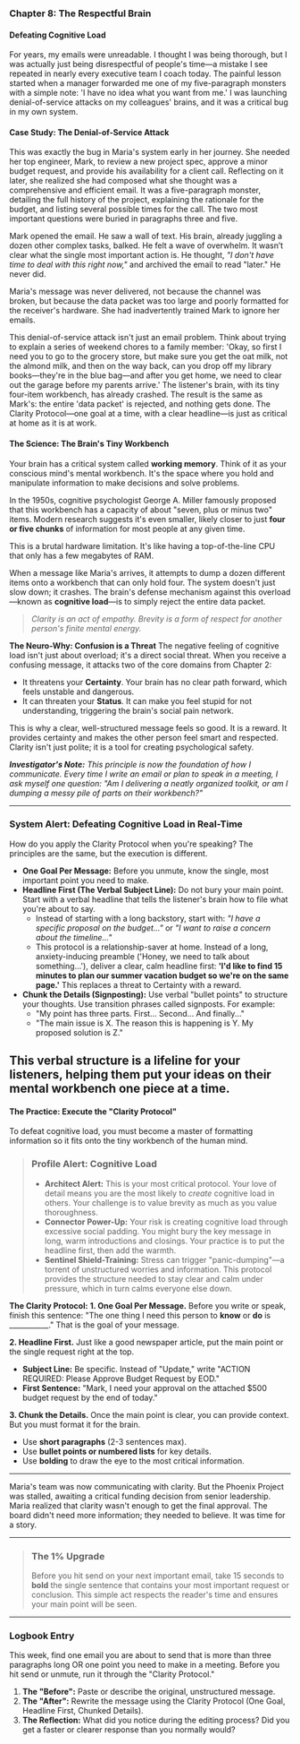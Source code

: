 ### **Chapter 8: The Respectful Brain**
#### Defeating Cognitive Load

For years, my emails were unreadable. I thought I was being thorough, but I was actually just being disrespectful of people's time—a mistake I see repeated in nearly every executive team I coach today. The painful lesson started when a manager forwarded me one of my five-paragraph monsters with a simple note: 'I have no idea what you want from me.' I was launching denial-of-service attacks on my colleagues' brains, and it was a critical bug in my own system.

#### **Case Study: The Denial-of-Service Attack**

This was exactly the bug in Maria's system early in her journey. She needed her top engineer, Mark, to review a new project spec, approve a minor budget request, and provide his availability for a client call. Reflecting on it later, she realized she had composed what she thought was a comprehensive and efficient email. It was a five-paragraph monster, detailing the full history of the project, explaining the rationale for the budget, and listing several possible times for the call. The two most important questions were buried in paragraphs three and five.

Mark opened the email. He saw a wall of text. His brain, already juggling a dozen other complex tasks, balked. He felt a wave of overwhelm. It wasn’t clear what the single most important action is. He thought, *"I don't have time to deal with this right now,"* and archived the email to read "later." He never did.

Maria's message was never delivered, not because the channel was broken, but because the data packet was too large and poorly formatted for the receiver's hardware. She had inadvertently trained Mark to ignore her emails.

This denial-of-service attack isn't just an email problem. Think about trying to explain a series of weekend chores to a family member: 'Okay, so first I need you to go to the grocery store, but make sure you get the oat milk, not the almond milk, and then on the way back, can you drop off my library books—they're in the blue bag—and after you get home, we need to clear out the garage before my parents arrive.' The listener's brain, with its tiny four-item workbench, has already crashed. The result is the same as Mark's: the entire 'data packet' is rejected, and nothing gets done. The Clarity Protocol—one goal at a time, with a clear headline—is just as critical at home as it is at work.

#### **The Science: The Brain's Tiny Workbench**

Your brain has a critical system called **working memory**. Think of it as your conscious mind's mental workbench. It's the space where you hold and manipulate information to make decisions and solve problems.

In the 1950s, cognitive psychologist George A. Miller famously proposed that this workbench has a capacity of about "seven, plus or minus two" items. Modern research suggests it's even smaller, likely closer to just **four or five chunks** of information for most people at any given time.

This is a brutal hardware limitation. It's like having a top-of-the-line CPU that only has a few megabytes of RAM.

When a message like Maria's arrives, it attempts to dump a dozen different items onto a workbench that can only hold four. The system doesn't just slow down; it crashes. The brain's defense mechanism against this overload—known as **cognitive load**—is to simply reject the entire data packet.

> *Clarity is an act of empathy. Brevity is a form of respect for another person's finite mental energy.*

**The Neuro-Why: Confusion is a Threat**
The negative feeling of cognitive load isn't just about overload; it's a direct social threat. When you receive a confusing message, it attacks two of the core domains from Chapter 2:
*   It threatens your **Certainty**. Your brain has no clear path forward, which feels unstable and dangerous.
*   It can threaten your **Status**. It can make you feel stupid for not understanding, triggering the brain's social pain network.

This is why a clear, well-structured message feels so good. It is a reward. It provides certainty and makes the other person feel smart and respected. Clarity isn't just polite; it is a tool for creating psychological safety.

***Investigator's Note:*** *This principle is now the foundation of how I communicate. Every time I write an email or plan to speak in a meeting, I ask myself one question: "Am I delivering a neatly organized toolkit, or am I dumping a messy pile of parts on their workbench?"*

---
### **System Alert: Defeating Cognitive Load in Real-Time**

How do you apply the Clarity Protocol when you're speaking? The principles are the same, but the execution is different.

*   **One Goal Per Message:** Before you unmute, know the single, most important point you need to make.
*   **Headline First (The Verbal Subject Line):** Do not bury your main point. Start with a verbal headline that tells the listener's brain how to file what you're about to say.
    *   Instead of starting with a long backstory, start with: *"I have a specific proposal on the budget..."* or *"I want to raise a concern about the timeline..."*
    *   This protocol is a relationship-saver at home. Instead of a long, anxiety-inducing preamble ('Honey, we need to talk about something...'), deliver a clear, calm headline first: **'I'd like to find 15 minutes to plan our summer vacation budget so we're on the same page.'** This replaces a threat to Certainty with a reward.
*   **Chunk the Details (Signposting):** Use verbal "bullet points" to structure your thoughts. Use transition phrases called signposts. For example:
    *   "My point has three parts. First... Second... And finally..."
    *   "The main issue is X. The reason this is happening is Y. My proposed solution is Z."

This verbal structure is a lifeline for your listeners, helping them put your ideas on their mental workbench one piece at a time.
---

#### **The Practice: Execute the "Clarity Protocol"**

To defeat cognitive load, you must become a master of formatting information so it fits onto the tiny workbench of the human mind.

> ### **Profile Alert: Cognitive Load**
>
> *   **Architect Alert:** This is your most critical protocol. Your love of detail means you are the most likely to *create* cognitive load in others. Your challenge is to value brevity as much as you value thoroughness.
> *   **Connector Power-Up:** Your risk is creating cognitive load through excessive social padding. You might bury the key message in long, warm introductions and closings. Your practice is to put the headline first, then add the warmth.
> *   **Sentinel Shield-Training:** Stress can trigger "panic-dumping"—a torrent of unstructured worries and information. This protocol provides the structure needed to stay clear and calm under pressure, which in turn calms everyone else down.

**The Clarity Protocol:**
**1. One Goal Per Message.**
Before you write or speak, finish this sentence: "The one thing I need this person to **know** or **do** is ___________." That is the goal of your message.

**2. Headline First.**
Just like a good newspaper article, put the main point or the single request right at the top.
*   **Subject Line:** Be specific. Instead of "Update," write "ACTION REQUIRED: Please Approve Budget Request by EOD."
*   **First Sentence:** "Mark, I need your approval on the attached $500 budget request by the end of today."

**3. Chunk the Details.**
Once the main point is clear, you can provide context. But you must format it for the brain.
*   Use **short paragraphs** (2-3 sentences max).
*   Use **bullet points or numbered lists** for key details.
*   Use **bolding** to draw the eye to the most critical information.

---

Maria's team was now communicating with clarity. But the Phoenix Project was stalled, awaiting a critical funding decision from senior leadership. Maria realized that clarity wasn't enough to get the final approval. The board didn't need more information; they needed to believe. It was time for a story.

---
> ### **The 1% Upgrade**
>
> Before you hit send on your next important email, take 15 seconds to **bold** the single sentence that contains your most important request or conclusion. This simple act respects the reader's time and ensures your main point will be seen.

---
### **Logbook Entry**

This week, find one email you are about to send that is more than three paragraphs long OR one point you need to make in a meeting. Before you hit send or unmute, run it through the "Clarity Protocol."

1.  **The "Before":** Paste or describe the original, unstructured message.
2.  **The "After":** Rewrite the message using the Clarity Protocol (One Goal, Headline First, Chunked Details).
3.  **The Reflection:** What did you notice during the editing process? Did you get a faster or clearer response than you normally would?
